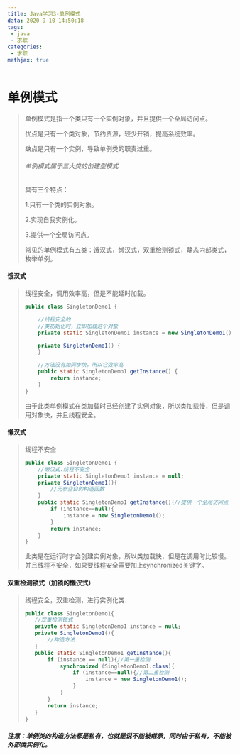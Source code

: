 ```yaml
---
title: Java学习3-单例模式
data: 2020-9-10 14:50:18
tags:
 - java
 - 求职
categories:
 - 求职
mathjax: true
---
```

# 单例模式

> 单例模式是指一个类只有一个实例对象，并且提供一个全局访问点。
>
> 优点是只有一个类对象，节约资源，较少开销，提高系统效率。
>
> 缺点是只有一个实例，导致单例类的职责过重。
>
> ###### 单例模式属于三大类的创建型模式
>
> 具有三个特点：
>
> 1.只有一个类的实例对象。
>
> 2.实现自我实例化。
>
> 3.提供一个全局访问点。
>
> 常见的单例模式有五类：饿汉式，懒汉式，双重检测锁式，静态内部类式，枚举单例。

#### 饿汉式

> 线程安全，调用效率高，但是不能延时加载。
>
> ```java
> public class SingletonDemo1 {
> 
>     //线程安全的
>     //类初始化时，立即加载这个对象
>     private static SingletonDemo1 instance = new SingletonDemo1();
> 
>     private SingletonDemo1() {
>     }
> 
>     //方法没有加同步块，所以它效率高
>     public static SingletonDemo1 getInstance() {
>         return instance;
>     }
> }
> ```
>
> 由于此类单例模式在类加载时已经创建了实例对象，所以类加载慢，但是调用对象快，并且线程安全。

#### 懒汉式

> 线程不安全
>
> ```java
> public class SingletonDemo1 {
>     //懒汉式.线程不安全
>     private static SingletonDemo1 instance = null;
>     private SingletonDemo1(){
>         //无参空白的构造函数
>     }
>     public static SingletonDemo1 getInstance(){//提供一个全局访问点
>         if (instance==null){
>             instance = new SingletonDemo1();
>         }
>         return instance;
>     }
> }
> ```
>
> 此类是在运行时才会创建实例对象，所以类加载快，但是在调用时比较慢。并且线程不安全，如果要线程安全需要加上synchronized关键字。

#### 双重检测锁式（加锁的懒汉式）

>线程安全，双重检测，进行实例化类.
>
>```java
>public class SingletonDemo1{
>    //双重检测锁式
>    private static SingletonDemo1 instance = null;
>    private SingletonDemo1(){
>        //构造方法
>    }
>    public static SingletonDemo1 getInstance(){
>        if (instance == null){//第一重检测
>            synchronized (SingletonDemo1.class){
>                if (instance==null){//第二重检测
>                    instance = new SingletonDemo1();
>                }
>            }
>        }
>        return instance;
>    }
>}
>```

##### 注意：单例类的构造方法都是私有，也就是说不能被继承，同时由于私有，不能被外部类实例化。